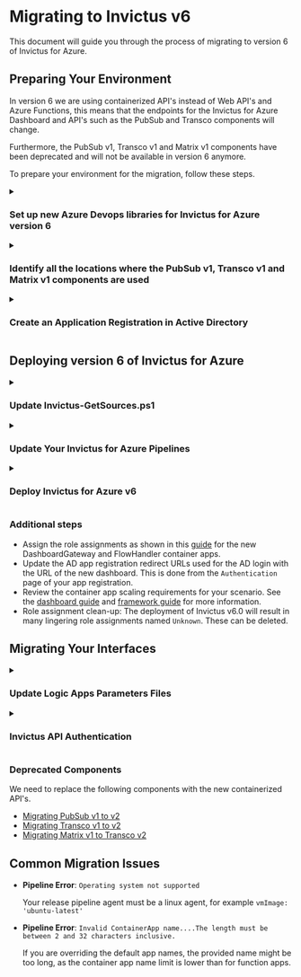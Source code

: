 ﻿# Migrating to Invictus v6
This document will guide you through the process of migrating to version 6 of Invictus for Azure.

## Preparing Your Environment
In version 6 we are using containerized API's instead of Web API's and Azure Functions, this means that the endpoints for the Invictus for Azure Dashboard and API's such as the PubSub and Transco components will change.

Furthermore, the PubSub v1, Transco v1 and Matrix v1 components have been deprecated and will not be available in version 6 anymore.

To prepare your environment for the migration, follow these steps.

<details>
<summary><h3 style={{ margin:0 }}>Set up new Azure Devops libraries for Invictus for Azure version 6</h3></summary>

This is necessary to ensure that both the new and old versions of Invictus for Azure can coexist in the same environment.

For example, if you have a library with the name `invictus.{environment}` create a new one with the name `invictus.containerized.{environment}` and change your Invictus for Azure pipelines to use the new libraries. 

This approach makes sure that your current interfaces can still use the old version of Invictus for Azure during the migration, while new and migrated interfaces can use version 6.

Once all interfaces have been migrated you can rename the libraries back to `invictus.{environment}` and change the pipelines accordingly.
</details>

<details>
<summary><h3 style={{ margin:0 }}>Identify all the locations where the PubSub v1, Transco v1 and Matrix v1 components are used</h3></summary>

Create a list of locations where the PubSub v1, Transco v1 and Matrix v1 components are used in your interfaces. This will help you to identify which interfaces need to be migrated.
</details>

<details>
<summary><h3 style={{ margin:0 }}>Create an Application Registration in Active Directory</h3></summary>

Go to Active Directory and create a new application registration for the Invictus for Azure API's. This application registration will be used to authenticate calls to the Invictus for Azure API's.

> 🔗 A detailed description for this can be found [here](https://learn.microsoft.com/en-us/azure/app-service/configure-authentication-provider-aad). 

Create a client secret and make sure to save the application id and client secret as you will need them later.
</details>

## Deploying version 6 of Invictus for Azure

<details>
<summary><h3 style={{ margin:0 }}>Update Invictus-GetSources.ps1</h3></summary>

Update the [`Invictus-GetSources.ps1`](../dashboard/installation/scripts/Invictus-GetSources.ps1) file with the latest version.
</details>

<details>
<summary><h3 style={{ margin: 0}}>Update Your Invictus for Azure Pipelines</h3></summary>

The Azure build and release pipelines have been overhauled and you will need to update your pipelines to match these changes. 

The changes include:
- Updated pipeline parameters
- Updated script parameters
- Different pipeline tasks
- Release pipeline agent must be Ubuntu

The newly updated pipelines and template can be found here:

| Invictus project | Build pipeline         | Release pipeline         |
| ---------------- | ---------------------- | ------------------------ |
| Dashboard        | [dashboard.build.yaml](../dashboard/installation/pipelines/dashboard.build.yaml) | [dashboard.release.yaml](../dashboard/installation/pipelines/dashboard.release.yaml) |
| Framework        | [framework.build.yaml](../framework/installation/pipelines/framework.build.yaml) | [framework.release.yaml](../framework/installation/pipelines/framework.release.yaml) |
</details>

<details>
<summary><h3 style={{ margin: 0 }}>Deploy Invictus for Azure v6</h3></summary>

Now comes the time to deploy Invictus for Azure v6. Run your Invictus for Azure pipelines 🚀

After deployment the following components can be removed:
- `invictus-{prefix}-dashboard`
- `invictus-{prefix}-dashboardgateway`
- `invictus-{prefix}-cacheimportjob`
- `invictus-{prefix}-database-storeimportjob`
- `invictus-{prefix}-datafactoryreceiver`
- `invictus-{prefix}-flowhandlerjob`
- `invictus-{prefix}-invictusimportjob`
- `invictus-{prefix}-storeimportjob`
- `invictus-{prefix}-appplan-linux`
- `invictus-{prefix}-importjobappins`

:::warning
Only after migrating all of your interfaces to version 6 of Invictus for Azure you can remove the following components:
- `invictus-{prefix}-matrixapp`
- `invictus-{prefix}-pubsubapp`
- `invictus-{prefix}-transcoapp`
- `invictus-{prefix}-exceptionhandler`
- `invictus-{prefix}-genericreceiver`
- `invictus-{prefix}-httpreceiver`
- `invictus-{prefix}-pubsub-v2`
- `invictus-{prefix}-timesequencer`
- `invictus-{prefix}-regextranslator`
- `invictus-{prefix}-sequencecontroller`
- `invictus-{prefix}-transco-v2`
- `invictus-{prefix}-xmljsonconverter`
- `invictus-{prefix}-xsdvalidator`
- `invictus-{prefix}-appplan`
- `invictus-{prefix}-consumptionplan`

If you are not using certain components you can remove these already since no migration is necessary.
:::
</details>

### Additional steps
- Assign the role assignments as shown in this [guide](../dashboard/accesscontrolrights.md) for the new DashboardGateway and FlowHandler container apps.
- Update the AD app registration redirect URLs used for the AD login with the URL of the new dashboard. This is done from the `Authentication` page of your app registration.
- Review the container app scaling requirements for your scenario. See the [dashboard guide](../dashboard/installation/dashboard-releasepipeline.md#scaling-parameters) and [framework guide](../framework/installation/framework-releasepipeline.md#scaling-parameters) for more information.
- Role assignment clean-up: The deployment of Invictus v6.0 will result in many lingering role assignments named `Unknown`. These can be deleted.

## Migrating Your Interfaces

<details>
<summary><h3 style={{ margin: 0 }}>Update Logic Apps Parameters Files</h3></summary>

Make sure to update your Logic App parameters files to represent the new components.

```diff
"invictus": {
    "value": {
        "monitoring": {
            "eventHub": {
                "name": "#{Invictus.Monitoring.EventHub.Name}#",
                "accessRuleId": "#{Invictus.Monitoring.EventHub.AccessRuleId}#"
            }
        },
        "framework": {
            "pubSub": {
-               "v1": {
-                   "definitionUrl": "#{Invictus.Framework.PubSub.V1.DefinitionUrl}#",
-                   "publishUrl": "#{Invictus.Framework.PubSub.V1.PublishUrl}#",
-                   "subscribeUrl": "#{Invictus.Framework.PubSub.V1.SubscribeUrl}#",
-                   "acknowledgeUrl": "#{Invictus.Framework.PubSub.V1.AcknowledgeUrl}#"
-                }
+               "v2": {
+                   "publishUrl": "#{Invictus.Framework.PubSub.V2.Publish.Url}#",
+                   "subscribeUrl": "#{Invictus.Framework.PubSub.V2.Subscribe.Url}#",
+                   "acknowledgeUrl": "#{Invictus.Framework.PubSub.V2.Acknowledge.Url}#"
+			    }   
            },
-           "matrix": {
-               "v1": {
-                   "definitionUrl": "#{Invictus.Framework.Matrix.V1.DefinitionUrl}#",
-                   "matrixUrl": "#{Invictus.Framework.Matrix.V1.MatrixUrl}#",
-                   "basicMatrixUrl": "#{Invictus.Framework.Matrix.V1.BasicMatrixUrl}#"
-               }
-           },
            "transco": {
-               "v1": {
-                   "definitionUrl": "#{Invictus.Framework.Transco.V1.DefinitionUrl}#",
-                   "transcoUrl": "#{Invictus.Framework.Transco.V1.TranscoUrl}#"
-               }
+               "v2": {
+                   "transcoJsonUrl": "#{Invictus.Framework.Transco.V2.TranscoJson.Url}#",
+                   "transcoXmlUrl": "#{Invictus.Framework.Transco.V2.TranscoXml.Url}#",
+                   "basicMatrixUrl": "#{Invictus.Framework.Transco.V2.MatrixBasicPromote.Url}#"
+			    }
            }
        },
+       "authentication": {
+   		"audience": "api://#{Invictus.Containers.Client.Id}#"
+	    }
    }
}
```
</details>

<details>
<summary><h3 style={{ margin:0 }}>Invictus API Authentication</h3></summary>

The Invictus for Azure API's now require an access token to be passed in the Authorization header of the request instead of a function key. This can be implemented on the HTTP action in your Logic App as follows:
``` json
"authentication": {
    "audience": "[parameters('invictus').authentication.audience]",
    "identity": "[parameters('infra').managedIdentity.id]",
    "type": "ManagedServiceIdentity"
}
```

In this example we are using a user assigned managed identity (of which we have specified the application id in the `customApplicationIds` in the Invictus for Azure pipelines) and using the application id from the [newly created App Registration](#create-an-application-registration-in-active-directory) as the audience. 

:::tip
It is also possible to use the auto created Invictus for Azure user assigned managed identity, but keep in mind that Logic Apps only supports a single user assigned managed identity so if you already have one in your environment make sure to keep using that one.
:::
</details>

### Deprecated Components
We need to replace the following components with the new containerized API's. 

* [Migrating PubSub v1 to v2](../framework/pubsubV2.md#migrating-pubsub-v1-to-v2)
* [Migrating Transco v1 to v2](../framework/transcoV2.md#migrating-transco-v1-to-v2)
* [Migrating Matrix v1 to Transco v2](../framework/transcoV2.md#migrating-matrix-v1-to-transco-v2)

## Common Migration Issues
- **Pipeline Error**: `Operating system not supported`

  Your release pipeline agent must be a linux agent, for example `vmImage: 'ubuntu-latest'`
  

- **Pipeline Error**: `Invalid ContainerApp name....The length must be between 2 and 32 characters inclusive.`

  If you are overriding the default app names, the provided name might be too long, as the container app name limit is lower than for function apps.

